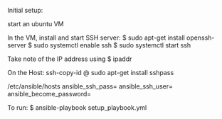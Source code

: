 Initial setup:

start an ubuntu VM

In the VM, install and start SSH server:
$ sudo apt-get install openssh-server
$ sudo systemctl enable ssh
$ sudo systemctl start ssh

Take note of the IP address using
$ ipaddr

On the Host: 
ssh-copy-id <username>@<VM-IP>
sudo apt-get install sshpass

/etc/ansible/hosts
<VM-IP> ansible_ssh_pass=<password> ansible_ssh_user=<username> ansible_become_password=<password>


To run:
$ ansible-playbook  setup_playbook.yml